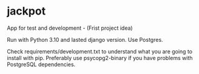 # jackpot
App for test and development - (Frist project idea)

Run with Python 3.10 and lasted django version.
Use Postgres.

Check requirements/development.txt to understand what you are going to install with pip. 
Preferably use psycopg2-binary if you have problems with PostgreSQL dependencies.
